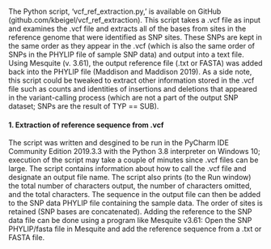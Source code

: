 ### 
The Python script, ‘vcf_ref_extraction.py,’ is available on GitHub (github.com/kbeigel/vcf_ref_extraction). This script takes a .vcf file as input and examines the .vcf file and extracts all of the bases from sites in the reference genome that were identified as SNP sites. These SNPs are kept in the same order as they appear in the .vcf (which is also the same order of SNPs in the PHYLIP file of sample SNP data) and output into a text file. Using Mesquite (v. 3.61), the output reference file (.txt or FASTA) was added back into the PHYLIP file (Maddison and Maddison 2019). As a side note, this script could be tweaked to extract other information stored in the .vcf file such as counts and identities of insertions and deletions that appeared in the variant-calling process (which are not a part of the output SNP dataset; SNPs are the result of TYP == SUB). 

#### 1. Extraction of reference sequence from .vcf
The script was written and desgined to be run in the PyCharm IDE Community Edition 2019.3.3 with the Python 3.8 interpreter on Windows 10; execution of the script may take a couple of minutes since .vcf files can be large. The script contains information about how to call the .vcf file and designate an output file name. The script also prints (to the Run window) the total number of characters output, the number of characters omitted, and the total characters. The sequence in the output file can then be added to the SNP data PHYLIP file containing the sample data. The order of sites is retained (SNP bases are concatenated). Adding the reference to the SNP data file can be done using a program like Mesquite v3.61: Open the SNP PHYLIP/fasta file in Mesquite and add the reference sequence from a .txt or FASTA file.
